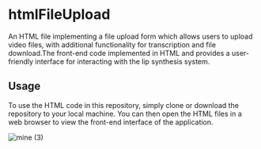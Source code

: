 # htmlFileUpload
An HTML file implementing a file upload form which allows users to upload video files, with additional functionality for transcription and file download.The front-end code implemented in HTML and provides a user-friendly interface for interacting with the lip synthesis system.

## Usage
To use the HTML code in this repository, simply clone or download the repository to your local machine. You can then open the HTML files in a web browser to view the front-end interface of the application.

![mine (3)](https://github.com/reshalgithub/htmlFileUpload/assets/112004010/40eb6cad-e5f6-492a-b546-64c74ab09fc2)



